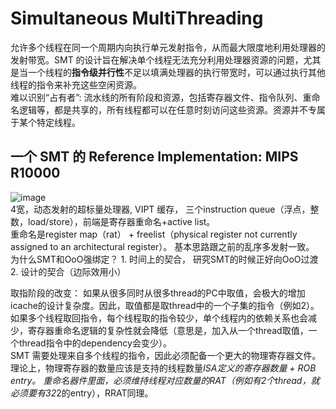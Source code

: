 # Simultaneous MultiThreading
允许多个线程在同一个周期内向执行单元发射指令，从而最大限度地利用处理器的发射带宽。SMT 的设计旨在解决单个线程无法充分利用处理器资源的问题，尤其是当一个线程的**指令级并行性**不足以填满处理器的执行带宽时，可以通过执行其他线程的指令来补充这些空闲资源。    
难以识别“占有者”: 流水线的所有阶段和资源，包括寄存器文件、指令队列、重命名逻辑等，都是共享的，所有线程都可以在任意时刻访问这些资源。资源并不专属于某个特定线程。    

## 一个 SMT 的 Reference Implementation: MIPS R10000
![image](https://github.com/user-attachments/assets/cc6273ea-1a9c-425b-a134-3868577cd973)  
4宽，动态发射的超标量处理器, VIPT 缓存， 三个instruction queue（浮点，整数，load/store），前端是寄存器重命名+active list。  
重命名是register map（rat） + freelist（physical register not currently assigned to an architectural register）。 基本思路跟之前的乱序多发射一致。    
为什么SMT和OoO强绑定？ 1. 时间上的契合， 研究SMT的时候正好向OoO过渡  2. 设计的契合（边际效用小）   

取指阶段的改变： 如果从很多同时从很多thread的PC中取值，会极大的增加icache的设计复杂度。因此，取值都是取thread中的一个子集的指令（例如2）。如果多个线程取回指令，每个线程取的指令较少，单个线程内的依赖关系也会减少，寄存器重命名逻辑的复杂性就会降低（意思是，加入从一个thread取值，一个thread指令中的dependency会变少）。  
SMT 需要处理来自多个线程的指令，因此必须配备一个更大的物理寄存器文件。  理论上，物理寄存器的数量应该是支持的线程数量*ISA定义的寄存器数量 + ROB entry。 重命名器件里面，必须维持线程对应数量的RAT（例如有2个thread，就必须要有32*2的entry），RRAT同理。














